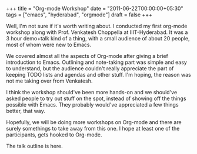 +++
title = "Org-mode Workshop"
date = "2011-06-22T00:00:00+05:30"
tags = ["emacs", "hyderabad", "orgmode"]
draft = false
+++

Well, I'm not sure if it's worth writing about.  I conducted my
first org-mode workshop along with Prof. Venkatesh Choppella at
IIIT-Hyderabad.  It was a 3 hour demo+talk kind of a thing, with a
small audience of about 20 people, most of whom were new to
Emacs.

We covered almost all the aspects of Org-mode after giving a brief
introduction to Emacs.  Outlining and note-taking part was simple
and easy to understand, but the audience couldn't really
appreciate the part of keeping TODO lists and agendas and other
stuff.  I'm hoping, the reason was not me taking over from
Venkatesh.

I think the workshop should've been more hands-on and we should've
asked people to try out stuff on the spot, instead of showing off
the things possible with Emacs.  They probably would've
appreciated a few things better, that way.

Hopefully, we will be doing more workshops on Org-mode and there
are surely somethings to take away from this one.  I hope at least
one of the participants, gets hooked to Org-mode.

The talk outline is here.
